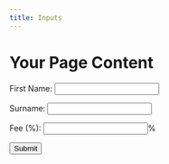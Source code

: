 ```yaml
---
title: Inputs
---
```


# Your Page Content

<form action="/submit" method="post">
  <label for="first_name">First Name:</label>
  <input type="text" id="first_name" name="first_name" required><br>

  <label for="surname">Surname:</label>
  <input type="text" id="surname" name="surname" required><br>

  <label for="fee">Fee (%):</label>
  <input type="number" id="fee" name="fee" required><span>%</span><br>

  <input type="submit" value="Submit">
</form>

